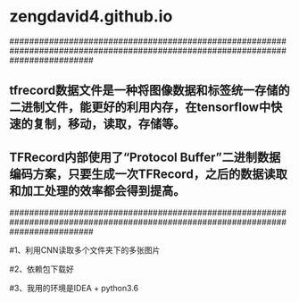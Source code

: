 # zengdavid4.github.io

#################################################################################################################################
## tfrecord数据文件是一种将图像数据和标签统一存储的二进制文件，能更好的利用内存，在tensorflow中快速的复制，移动，读取，存储等。       
## TFRecord内部使用了“Protocol Buffer”二进制数据编码方案，只要生成一次TFRecord，之后的数据读取和加工处理的效率都会得到提高。         
#################################################################################################################################

#1、利用CNN读取多个文件夹下的多张图片

#2、依赖包下载好

#3、我用的环境是IDEA + python3.6
